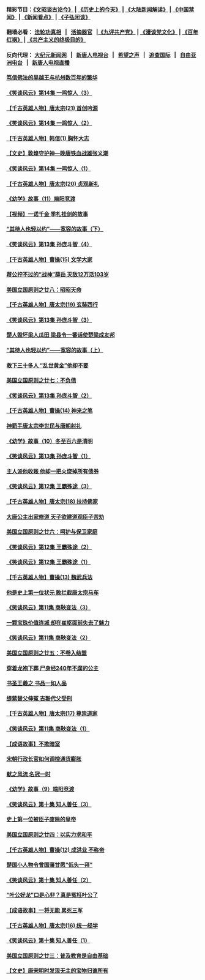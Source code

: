 #### 精彩节目：[《文昭谈古论今》](http://155.138.205.71/wenzhao) | [《历史上的今天》](http://155.138.205.71/today-in-history) | [《大陆新闻解读》](http://155.138.205.71/ntdtv-comedy) | [《中国禁闻》](http://155.138.205.71/ntdtv-news) | [《新闻看点》](http://155.138.205.71/news-insight) | [《子弘闲谈》](http://155.138.205.71/zihongxiantan/) 

 #### 翻墙必看： [法轮功真相](http://155.138.205.71:10000/videos/truth.html) &nbsp;&nbsp;|&nbsp;&nbsp; [活摘器官](http://155.138.205.71:10000/videos/res/Organs/) &nbsp;&nbsp;|[《九评共产党》](http://155.138.205.71:10000/videos/jiuping) | [《漫谈党文化》](http://155.138.205.71:10000/videos/mtdwh) | [《百年红祸》](http://155.138.205.71:10000/videos/bnhh) | [《共产主义的终极目的》](http://155.138.205.71:10000/videos/res/zjmd) 

 #### 反向代理： [大纪元新闻网](http://155.138.205.71:10080/) &nbsp;&nbsp;|&nbsp;&nbsp; [新唐人电视台](http://155.138.205.71:8000/) &nbsp;&nbsp;|&nbsp;&nbsp; [希望之声](http://155.138.205.71:8200/) &nbsp;&nbsp;|&nbsp;&nbsp; [追查国际](http://155.138.205.71:10010/) &nbsp;&nbsp;|&nbsp;&nbsp; [自由亚洲电台](http://155.138.205.71:9800/) &nbsp;&nbsp;|&nbsp;&nbsp; [新唐人电视直播](http://155.138.205.71/) 

#### [笃信佛法的吴越王与杭州数百年的繁华](../pages/nsc975/n11088991.md?t=03091836) 

#### [《笑谈风云》第14集 一鸣惊人（3）](../pages/nsc975/n11086160.md?t=03091836) 

#### [【千古英雄人物】唐太宗(21) 首创吟源](../pages/nsc975/n8059915.md?t=03091836) 

#### [《笑谈风云》第14集 一鸣惊人（2）](../pages/nsc975/n11086149.md?t=03091836) 

#### [【千古英雄人物】韩信(1) 胸怀大志](../pages/nsc975/n7544501.md?t=03091836) 

#### [【文史】敦煌守护神—晚唐铁血战雄张义潮](../pages/nsc975/n11091413.md?t=03091836) 

#### [《笑谈风云》第14集 一鸣惊人（1）](../pages/nsc975/n11086128.md?t=03091836) 

#### [【千古英雄人物】唐太宗(20) 贞观新礼](../pages/nsc975/n8046282.md?t=03091836) 

#### [《幼学》故事（11）端阳竞渡](../pages/nsc975/n11025755.md?t=03091836) 

#### [【视频】一诺千金 季札挂剑的故事](../pages/nsc975/n11087985.md?t=03091836) 

#### [“其待人也轻以约”——宽容的故事（下）](../pages/nsc975/n3744126.md?t=03091836) 

#### [《笑谈风云》第13集 孙庞斗智（4）](../pages/nsc975/n11070236.md?t=03091836) 

#### [【千古英雄人物】曹操(15) 文学大家](../pages/nsc975/n7783350.md?t=03091836) 

#### [蒋公拧不过的“战神”薛岳 灭敌12万活103岁](../pages/nsc975/n11084282.md?t=03091836) 

#### [美国立国原则之廿八：昭昭天命](../pages/nsc975/n11060836.md?t=03091836) 

#### [【千古英雄人物】唐太宗(19) 玄奘西行](../pages/nsc975/n8046276.md?t=03091836) 

#### [《笑谈风云》第13集 孙庞斗智（3）](../pages/nsc975/n11070219.md?t=03091836) 

#### [楚人毁坏梁人瓜田 梁县令一番话使楚梁成友邦](../pages/nsc975/n11079326.md?t=03091836) 

#### [“其待人也轻以约”——宽容的故事（上）](../pages/nsc975/n3743407.md?t=03091836) 

#### [救下三十多人 “乱世黄金”他却不要](../pages/nsc975/n11053639.md?t=03091836) 

#### [美国立国原则之廿七：不负债](../pages/nsc975/n11060818.md?t=03091836) 

#### [《笑谈风云》第13集 孙庞斗智（2）](../pages/nsc975/n11070199.md?t=03091836) 

#### [【千古英雄人物】曹操(14) 神来之笔](../pages/nsc975/n7783346.md?t=03091836) 

#### [神箭手唐太宗李世民与唐朝射礼](../pages/nsc975/n11050034.md?t=03091836) 

#### [《幼学》故事（10）冬至百六是清明](../pages/nsc975/n11025760.md?t=03091836) 

#### [《笑谈风云》第13集 孙庞斗智（1）](../pages/nsc975/n11070158.md?t=03091836) 

#### [主人派他收账 他却一把火烧掉所有债券](../pages/nsc975/n11070431.md?t=03091836) 

#### [《笑谈风云》第12集 王霸殊途（3）](../pages/nsc975/n11058708.md?t=03091836) 

#### [【千古英雄人物】唐太宗(18) 扶持佛家](../pages/nsc975/n8046271.md?t=03091836) 

#### [大唐公主出家修道 天子欲建道观臣子苦劝](../pages/nsc975/n11053988.md?t=03091836) 

#### [美国立国原则之廿六：呵护与保卫家庭](../pages/nsc975/n11056028.md?t=03091836) 

#### [《笑谈风云》第12集 王霸殊途（2）](../pages/nsc975/n11058661.md?t=03091836) 

#### [《笑谈风云》第12集 王霸殊途（1）](../pages/nsc975/n11058612.md?t=03091836) 

#### [【千古英雄人物】曹操(13) 魏武兵法](../pages/nsc975/n7783342.md?t=03091836) 

#### [他是史上第一位状元 敢拦截唐太宗马车](../pages/nsc975/n11064238.md?t=03091836) 

#### [《笑谈风云》第11集 商鞅变法（3）](../pages/nsc975/n11051540.md?t=03091836) 

#### [一颗宝珠价值连城 却在崔枢面前失去了魅力](../pages/nsc975/n11049666.md?t=03091836) 

#### [《笑谈风云》第11集 商鞅变法（2）](../pages/nsc975/n11051527.md?t=03091836) 

#### [美国立国原则之廿五：不卷入结盟](../pages/nsc975/n11049916.md?t=03091836) 

#### [穿着龙袍下葬 尸身经240年不腐的公主](../pages/nsc975/n11058573.md?t=03091836) 

#### [书圣王羲之 书品一如人品](../pages/nsc975/n10961724.md?t=03091836) 

#### [缇萦替父伸冤 吉翂代父受刑](../pages/nsc975/n3780463.md?t=03091836) 

#### [【千古英雄人物】唐太宗(17) 尊崇道家](../pages/nsc975/n8046261.md?t=03091836) 

#### [《笑谈风云》第11集 商鞅变法（1）](../pages/nsc975/n11051459.md?t=03091836) 

#### [【成语故事】不欺暗室](../pages/nsc975/n11056002.md?t=03091836) 

#### [宋朝行政长官如何调控通货膨胀](../pages/nsc975/n11055933.md?t=03091836) 

#### [献之风流 名冠一时](../pages/nsc975/n11011196.md?t=03091836) 

#### [《幼学》故事（9）端阳竞渡](../pages/nsc975/n11081111.md?t=03091836) 

#### [《笑谈风云》第十集 知人善任（3）](../pages/nsc975/n11044990.md?t=03091836) 

#### [史上第一位被臣子废除的皇帝](../pages/nsc975/n11053637.md?t=03091836) 

#### [美国立国原则之廿四：以实力求和平](../pages/nsc975/n11046955.md?t=03091836) 

#### [【千古英雄人物】曹操(12) 成洪业 不称帝](../pages/nsc975/n7783338.md?t=03091836) 

#### [楚国小人物令曾国藩甘愿“低头一拜”](../pages/nsc975/n11013087.md?t=03091836) 

#### [《笑谈风云》第十集 知人善任（2）](../pages/nsc975/n11044937.md?t=03091836) 

#### [“叶公好龙”口是心非？真是冤枉叶公了](../pages/nsc975/n11008777.md?t=03091836) 

#### [【成语故事】一将无能 累死三军](../pages/nsc975/n11046538.md?t=03091836) 

#### [【千古英雄人物】唐太宗(16) 统一经学](../pages/nsc975/n8046259.md?t=03091836) 

#### [《笑谈风云》第十集 知人善任（1）](../pages/nsc975/n11032532.md?t=03091836) 

#### [美国立国原则之廿三：普及教育是自由基础](../pages/nsc975/n11044655.md?t=03091836) 

#### [【文史】唐宋明时发现无主的宝物归谁所有](../pages/nsc975/n11036075.md?t=03091836) 

